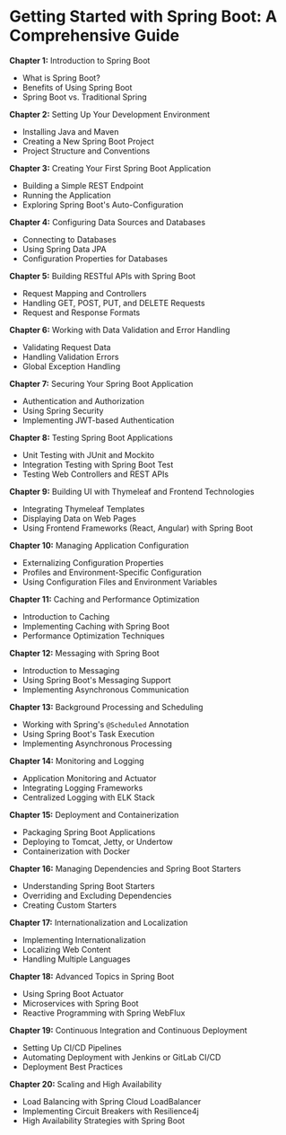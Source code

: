 # Getting Started with Spring Boot: A Comprehensive Guide

**Chapter 1:** Introduction to Spring Boot
- What is Spring Boot?
- Benefits of Using Spring Boot
- Spring Boot vs. Traditional Spring

**Chapter 2:** Setting Up Your Development Environment
- Installing Java and Maven
- Creating a New Spring Boot Project
- Project Structure and Conventions

**Chapter 3:** Creating Your First Spring Boot Application
- Building a Simple REST Endpoint
- Running the Application
- Exploring Spring Boot's Auto-Configuration

**Chapter 4:** Configuring Data Sources and Databases
- Connecting to Databases
- Using Spring Data JPA
- Configuration Properties for Databases

**Chapter 5:** Building RESTful APIs with Spring Boot
- Request Mapping and Controllers
- Handling GET, POST, PUT, and DELETE Requests
- Request and Response Formats

**Chapter 6:** Working with Data Validation and Error Handling
- Validating Request Data
- Handling Validation Errors
- Global Exception Handling

**Chapter 7:** Securing Your Spring Boot Application
- Authentication and Authorization
- Using Spring Security
- Implementing JWT-based Authentication

**Chapter 8:** Testing Spring Boot Applications
- Unit Testing with JUnit and Mockito
- Integration Testing with Spring Boot Test
- Testing Web Controllers and REST APIs

**Chapter 9:** Building UI with Thymeleaf and Frontend Technologies
- Integrating Thymeleaf Templates
- Displaying Data on Web Pages
- Using Frontend Frameworks (React, Angular) with Spring Boot

**Chapter 10:** Managing Application Configuration
- Externalizing Configuration Properties
- Profiles and Environment-Specific Configuration
- Using Configuration Files and Environment Variables

**Chapter 11:** Caching and Performance Optimization
- Introduction to Caching
- Implementing Caching with Spring Boot
- Performance Optimization Techniques

**Chapter 12:** Messaging with Spring Boot
- Introduction to Messaging
- Using Spring Boot's Messaging Support
- Implementing Asynchronous Communication

**Chapter 13:** Background Processing and Scheduling
- Working with Spring's `@Scheduled` Annotation
- Using Spring Boot's Task Execution
- Implementing Asynchronous Processing

**Chapter 14:** Monitoring and Logging
- Application Monitoring and Actuator
- Integrating Logging Frameworks
- Centralized Logging with ELK Stack

**Chapter 15:** Deployment and Containerization
- Packaging Spring Boot Applications
- Deploying to Tomcat, Jetty, or Undertow
- Containerization with Docker

**Chapter 16:** Managing Dependencies and Spring Boot Starters
- Understanding Spring Boot Starters
- Overriding and Excluding Dependencies
- Creating Custom Starters

**Chapter 17:** Internationalization and Localization
- Implementing Internationalization
- Localizing Web Content
- Handling Multiple Languages

**Chapter 18:** Advanced Topics in Spring Boot
- Using Spring Boot Actuator
- Microservices with Spring Boot
- Reactive Programming with Spring WebFlux

**Chapter 19:** Continuous Integration and Continuous Deployment
- Setting Up CI/CD Pipelines
- Automating Deployment with Jenkins or GitLab CI/CD
- Deployment Best Practices

**Chapter 20:** Scaling and High Availability
- Load Balancing with Spring Cloud LoadBalancer
- Implementing Circuit Breakers with Resilience4j
- High Availability Strategies with Spring Boot

